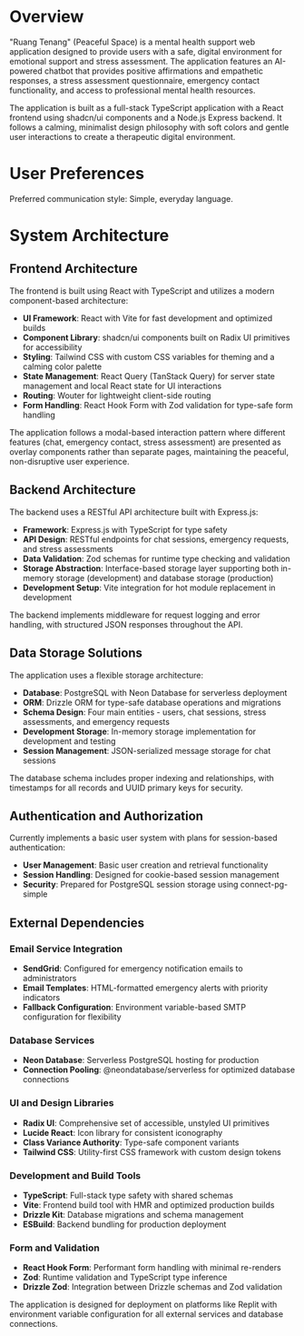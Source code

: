 # Overview

"Ruang Tenang" (Peaceful Space) is a mental health support web application designed to provide users with a safe, digital environment for emotional support and stress assessment. The application features an AI-powered chatbot that provides positive affirmations and empathetic responses, a stress assessment questionnaire, emergency contact functionality, and access to professional mental health resources.

The application is built as a full-stack TypeScript application with a React frontend using shadcn/ui components and a Node.js Express backend. It follows a calming, minimalist design philosophy with soft colors and gentle user interactions to create a therapeutic digital environment.

# User Preferences

Preferred communication style: Simple, everyday language.

# System Architecture

## Frontend Architecture

The frontend is built using React with TypeScript and utilizes a modern component-based architecture:

- **UI Framework**: React with Vite for fast development and optimized builds
- **Component Library**: shadcn/ui components built on Radix UI primitives for accessibility
- **Styling**: Tailwind CSS with custom CSS variables for theming and a calming color palette
- **State Management**: React Query (TanStack Query) for server state management and local React state for UI interactions
- **Routing**: Wouter for lightweight client-side routing
- **Form Handling**: React Hook Form with Zod validation for type-safe form handling

The application follows a modal-based interaction pattern where different features (chat, emergency contact, stress assessment) are presented as overlay components rather than separate pages, maintaining the peaceful, non-disruptive user experience.

## Backend Architecture

The backend uses a RESTful API architecture built with Express.js:

- **Framework**: Express.js with TypeScript for type safety
- **API Design**: RESTful endpoints for chat sessions, emergency requests, and stress assessments
- **Data Validation**: Zod schemas for runtime type checking and validation
- **Storage Abstraction**: Interface-based storage layer supporting both in-memory storage (development) and database storage (production)
- **Development Setup**: Vite integration for hot module replacement in development

The backend implements middleware for request logging and error handling, with structured JSON responses throughout the API.

## Data Storage Solutions

The application uses a flexible storage architecture:

- **Database**: PostgreSQL with Neon Database for serverless deployment
- **ORM**: Drizzle ORM for type-safe database operations and migrations
- **Schema Design**: Four main entities - users, chat sessions, stress assessments, and emergency requests
- **Development Storage**: In-memory storage implementation for development and testing
- **Session Management**: JSON-serialized message storage for chat sessions

The database schema includes proper indexing and relationships, with timestamps for all records and UUID primary keys for security.

## Authentication and Authorization

Currently implements a basic user system with plans for session-based authentication:

- **User Management**: Basic user creation and retrieval functionality
- **Session Handling**: Designed for cookie-based session management
- **Security**: Prepared for PostgreSQL session storage using connect-pg-simple

## External Dependencies

### Email Service Integration
- **SendGrid**: Configured for emergency notification emails to administrators
- **Email Templates**: HTML-formatted emergency alerts with priority indicators
- **Fallback Configuration**: Environment variable-based SMTP configuration for flexibility

### Database Services
- **Neon Database**: Serverless PostgreSQL hosting for production
- **Connection Pooling**: @neondatabase/serverless for optimized database connections

### UI and Design Libraries
- **Radix UI**: Comprehensive set of accessible, unstyled UI primitives
- **Lucide React**: Icon library for consistent iconography
- **Class Variance Authority**: Type-safe component variants
- **Tailwind CSS**: Utility-first CSS framework with custom design tokens

### Development and Build Tools
- **TypeScript**: Full-stack type safety with shared schemas
- **Vite**: Frontend build tool with HMR and optimized production builds
- **Drizzle Kit**: Database migrations and schema management
- **ESBuild**: Backend bundling for production deployment

### Form and Validation
- **React Hook Form**: Performant form handling with minimal re-renders
- **Zod**: Runtime validation and TypeScript type inference
- **Drizzle Zod**: Integration between Drizzle schemas and Zod validation

The application is designed for deployment on platforms like Replit with environment variable configuration for all external services and database connections.